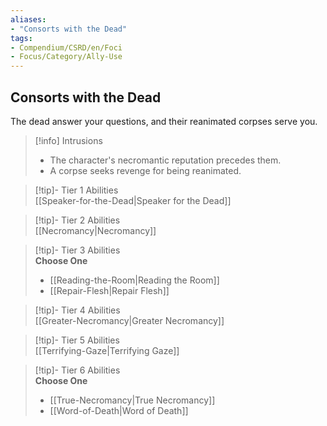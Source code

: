 ```yaml
---
aliases:
- "Consorts with the Dead"
tags:
- Compendium/CSRD/en/Foci
- Focus/Category/Ally-Use
---
```


  
## Consorts with the Dead  
The dead answer your questions, and their reanimated corpses serve you.  

>[!info] Intrusions  
>- The character's necromantic reputation precedes them.  
>- A corpse seeks revenge for being reanimated.  


>[!tip]- Tier 1 Abilities  
> [[Speaker-for-the-Dead|Speaker for the Dead]]  


>[!tip]- Tier 2 Abilities  
> [[Necromancy|Necromancy]]  


>[!tip]- Tier 3 Abilities  
> **Choose One**  
>- [[Reading-the-Room|Reading the Room]]  
>- [[Repair-Flesh|Repair Flesh]]  


>[!tip]- Tier 4 Abilities  
> [[Greater-Necromancy|Greater Necromancy]]  


>[!tip]- Tier 5 Abilities  
> [[Terrifying-Gaze|Terrifying Gaze]]  


>[!tip]- Tier 6 Abilities  
> **Choose One**  
>- [[True-Necromancy|True Necromancy]]  
>- [[Word-of-Death|Word of Death]]